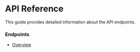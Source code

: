 # API Reference

This guide provides detailed information about the API endpoints.

### Endpoints

*   [Overview](./overview.md)

